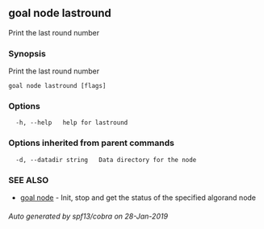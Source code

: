 ## goal node lastround

Print the last round number

### Synopsis

Print the last round number

```
goal node lastround [flags]
```

### Options

```
  -h, --help   help for lastround
```

### Options inherited from parent commands

```
  -d, --datadir string   Data directory for the node
```

### SEE ALSO

* [goal node](goal_node.md)	 - Init, stop and get the status of the specified algorand node

###### Auto generated by spf13/cobra on 28-Jan-2019

